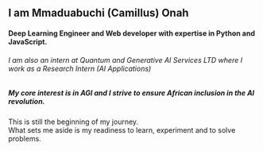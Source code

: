 ## I am Mmaduabuchi (Camillus) Onah
#### Deep Learning Engineer and Web developer with expertise in Python and JavaScript.
###### I am also an intern at Quantum and Generative AI Services LTD where I work as a Research Intern (AI Applications)

##### My core interest is in AGI and I strive to ensure African inclusion in the AI revolution.

This is still the beginning of my journey. <br>
What sets me aside is my readiness to learn, experiment and to solve problems.


<!--
**mconah/mconah** is a ✨ _special_ ✨ repository because its `README.md` (this file) appears on your GitHub profile.

Here are some ideas to get you started:

- 🔭 I’m currently working on ...
- 🌱 I’m currently learning ...
- 👯 I’m looking to collaborate on ...
- 🤔 I’m looking for help with ...
- 💬 Ask me about ...
- 📫 How to reach me: ...
- 😄 Pronouns: ...
- ⚡ Fun fact: ...
-->
